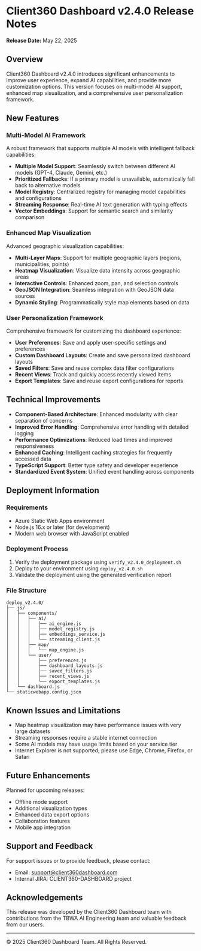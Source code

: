 # Client360 Dashboard v2.4.0 Release Notes

**Release Date:** May 22, 2025

## Overview

Client360 Dashboard v2.4.0 introduces significant enhancements to improve user experience, expand AI capabilities, and provide more customization options. This version focuses on multi-model AI support, enhanced map visualization, and a comprehensive user personalization framework.

## New Features

### Multi-Model AI Framework

A robust framework that supports multiple AI models with intelligent fallback capabilities:

- **Multiple Model Support**: Seamlessly switch between different AI models (GPT-4, Claude, Gemini, etc.)
- **Prioritized Fallbacks**: If a primary model is unavailable, automatically fall back to alternative models
- **Model Registry**: Centralized registry for managing model capabilities and configurations
- **Streaming Response**: Real-time AI text generation with typing effects
- **Vector Embeddings**: Support for semantic search and similarity comparison

### Enhanced Map Visualization

Advanced geographic visualization capabilities:

- **Multi-Layer Maps**: Support for multiple geographic layers (regions, municipalities, points)
- **Heatmap Visualization**: Visualize data intensity across geographic areas
- **Interactive Controls**: Enhanced zoom, pan, and selection controls
- **GeoJSON Integration**: Seamless integration with GeoJSON data sources
- **Dynamic Styling**: Programmatically style map elements based on data

### User Personalization Framework

Comprehensive framework for customizing the dashboard experience:

- **User Preferences**: Save and apply user-specific settings and preferences
- **Custom Dashboard Layouts**: Create and save personalized dashboard layouts
- **Saved Filters**: Save and reuse complex data filter configurations
- **Recent Views**: Track and quickly access recently viewed items
- **Export Templates**: Save and reuse export configurations for reports

## Technical Improvements

- **Component-Based Architecture**: Enhanced modularity with clear separation of concerns
- **Improved Error Handling**: Comprehensive error handling with detailed logging
- **Performance Optimizations**: Reduced load times and improved responsiveness
- **Enhanced Caching**: Intelligent caching strategies for frequently accessed data
- **TypeScript Support**: Better type safety and developer experience
- **Standardized Event System**: Unified event handling across components

## Deployment Information

### Requirements

- Azure Static Web Apps environment
- Node.js 16.x or later (for development)
- Modern web browser with JavaScript enabled

### Deployment Process

1. Verify the deployment package using `verify_v2.4.0_deployment.sh`
2. Deploy to your environment using `deploy_v2.4.0.sh`
3. Validate the deployment using the generated verification report

### File Structure

```
deploy_v2.4.0/
├── js/
│   ├── components/
│   │   ├── ai/
│   │   │   ├── ai_engine.js
│   │   │   ├── model_registry.js
│   │   │   ├── embeddings_service.js
│   │   │   └── streaming_client.js
│   │   ├── map/
│   │   │   └── map_engine.js
│   │   └── user/
│   │       ├── preferences.js
│   │       ├── dashboard_layouts.js
│   │       ├── saved_filters.js
│   │       ├── recent_views.js
│   │       └── export_templates.js
│   └── dashboard.js
└── staticwebapp.config.json
```

## Known Issues and Limitations

- Map heatmap visualization may have performance issues with very large datasets
- Streaming responses require a stable internet connection
- Some AI models may have usage limits based on your service tier
- Internet Explorer is not supported; please use Edge, Chrome, Firefox, or Safari

## Future Enhancements

Planned for upcoming releases:

- Offline mode support
- Additional visualization types
- Enhanced data export options
- Collaboration features
- Mobile app integration

## Support and Feedback

For support issues or to provide feedback, please contact:
- Email: support@client360dashboard.com
- Internal JIRA: CLIENT360-DASHBOARD project

## Acknowledgements

This release was developed by the Client360 Dashboard team with contributions from the TBWA AI Engineering team and valuable feedback from our users.

---

© 2025 Client360 Dashboard Team. All Rights Reserved.